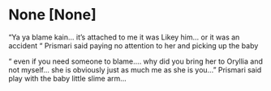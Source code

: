 # None [None]
“Ya ya blame kain... it’s attached to me it was Likey him... or it was an accident “ Prismari said paying no attention to her and picking up the baby 

“ even if you need someone to blame.... why did you bring her to Oryllia and not myself... she is obviously just as much me as she is you...” Prismari said play with the baby little slime arm...

